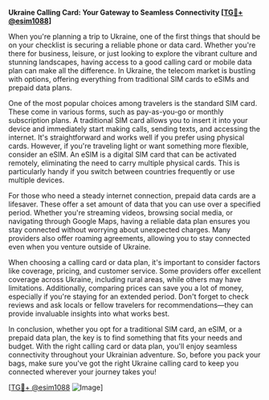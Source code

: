 **Ukraine Calling Card: Your Gateway to Seamless Connectivity [[TG💪+ @esim1088](https://t.me/s/esim1088)]**

When you're planning a trip to Ukraine, one of the first things that should be on your checklist is securing a reliable phone or data card. Whether you're there for business, leisure, or just looking to explore the vibrant culture and stunning landscapes, having access to a good calling card or mobile data plan can make all the difference. In Ukraine, the telecom market is bustling with options, offering everything from traditional SIM cards to eSIMs and prepaid data plans.

One of the most popular choices among travelers is the standard SIM card. These come in various forms, such as pay-as-you-go or monthly subscription plans. A traditional SIM card allows you to insert it into your device and immediately start making calls, sending texts, and accessing the internet. It's straightforward and works well if you prefer using physical cards. However, if you're traveling light or want something more flexible, consider an eSIM. An eSIM is a digital SIM card that can be activated remotely, eliminating the need to carry multiple physical cards. This is particularly handy if you switch between countries frequently or use multiple devices.

For those who need a steady internet connection, prepaid data cards are a lifesaver. These offer a set amount of data that you can use over a specified period. Whether you're streaming videos, browsing social media, or navigating through Google Maps, having a reliable data plan ensures you stay connected without worrying about unexpected charges. Many providers also offer roaming agreements, allowing you to stay connected even when you venture outside of Ukraine.

When choosing a calling card or data plan, it's important to consider factors like coverage, pricing, and customer service. Some providers offer excellent coverage across Ukraine, including rural areas, while others may have limitations. Additionally, comparing prices can save you a lot of money, especially if you're staying for an extended period. Don't forget to check reviews and ask locals or fellow travelers for recommendations—they can provide invaluable insights into what works best.

In conclusion, whether you opt for a traditional SIM card, an eSIM, or a prepaid data plan, the key is to find something that fits your needs and budget. With the right calling card or data plan, you'll enjoy seamless connectivity throughout your Ukrainian adventure. So, before you pack your bags, make sure you've got the right Ukraine calling card to keep you connected wherever your journey takes you!

[[TG💪+ @esim1088](https://t.me/s/esim1088) ![Image](https://i.postimg.cc/Y0z9fWf4/image.png)]